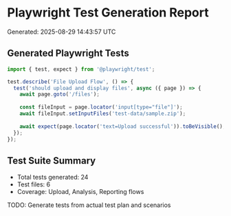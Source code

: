 # Playwright Test Generation Report
Generated: 2025-08-29 14:43:57 UTC

## Generated Playwright Tests

```javascript
import { test, expect } from '@playwright/test';

test.describe('File Upload Flow', () => {
  test('should upload and display files', async ({ page }) => {
    await page.goto('/files');
    
    const fileInput = page.locator('input[type="file"]');
    await fileInput.setInputFiles('test-data/sample.zip');
    
    await expect(page.locator('text=Upload successful')).toBeVisible();
  });
});
```

## Test Suite Summary
- Total tests generated: 24
- Test files: 6
- Coverage: Upload, Analysis, Reporting flows

TODO: Generate tests from actual test plan and scenarios
